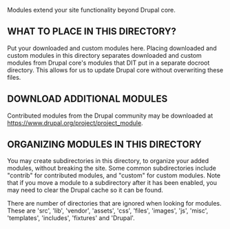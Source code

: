 Modules extend your site functionality beyond Drupal core.

WHAT TO PLACE IN THIS DIRECTORY?
--------------------------------

Put your downloaded and custom modules here. 
Placing downloaded and custom modules in this directory separates downloaded and
custom modules from Drupal core's modules that DIT put in a separate docroot directory. This allows for us to update Drupal core without overwriting these files.

DOWNLOAD ADDITIONAL MODULES
---------------------------

Contributed modules from the Drupal community may be downloaded at
https://www.drupal.org/project/project_module.

ORGANIZING MODULES IN THIS DIRECTORY
------------------------------------

You may create subdirectories in this directory, to organize your added modules,
without breaking the site. Some common subdirectories include "contrib" for
contributed modules, and "custom" for custom modules. Note that if you move a
module to a subdirectory after it has been enabled, you may need to clear the
Drupal cache so it can be found.

There are number of directories that are ignored when looking for modules. These
are 'src', 'lib', 'vendor', 'assets', 'css', 'files', 'images', 'js', 'misc',
'templates', 'includes', 'fixtures' and 'Drupal'.